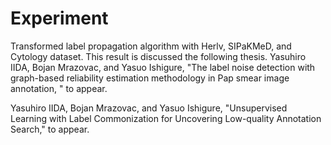 # Experiment
Transformed label propagation algorithm with Herlv, SIPaKMeD, and Cytology dataset.
This result is discussed the following thesis.
Yasuhiro IIDA, Bojan Mrazovac, and Yasuo Ishigure, "The label noise detection with graph-based reliability estimation methodology in Pap smear image annotation, " to appear.

Yasuhiro IIDA, Bojan Mrazovac, and Yasuo Ishigure, "Unsupervised Learning with Label Commonization for Uncovering Low-quality Annotation Search," to appear.
